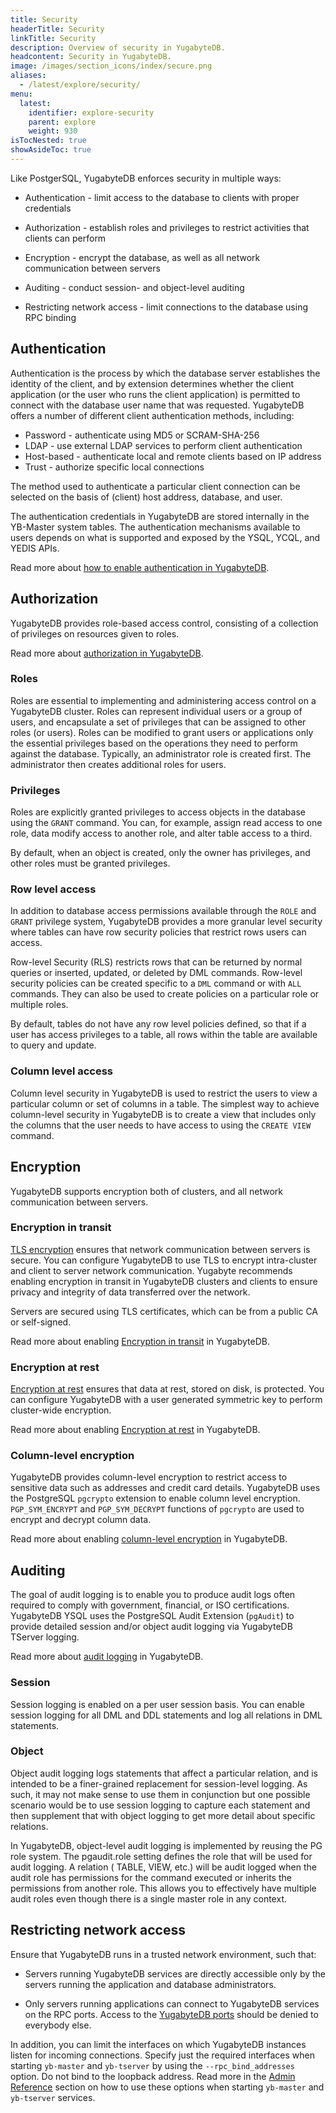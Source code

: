 ```yaml
---
title: Security
headerTitle: Security
linkTitle: Security
description: Overview of security in YugabyteDB.
headcontent: Security in YugabyteDB.
image: /images/section_icons/index/secure.png
aliases:
  - /latest/explore/security/
menu:
  latest:
    identifier: explore-security
    parent: explore
    weight: 930
isTocNested: true
showAsideToc: true
---
```


Like PostgerSQL, YugabyteDB enforces security in multiple ways:

* Authentication - limit access to the database to clients with proper credentials

* Authorization - establish roles and privileges to restrict activities that clients can perform

* Encryption - encrypt the database, as well as all network communication between servers

* Auditing - conduct session- and object-level auditing

* Restricting network access - limit connections to the database using RPC binding

## Authentication

Authentication is the process by which the database server establishes the identity of the client, and by extension determines whether the client application (or the user who runs the client application) is permitted to connect with the database user name that was requested. YugabyteDB offers a number of different client authentication methods, including:

* Password - authenticate using MD5 or SCRAM-SHA-256
* LDAP - use external LDAP services to perform client authentication
* Host-based - authenticate local and remote clients based on IP address
* Trust - authorize specific local connections

The method used to authenticate a particular client connection can be selected on the basis of (client) host address, database, and user.

The authentication credentials in YugabyteDB are stored internally in the YB-Master system tables. The authentication mechanisms available to users depends on what is supported and exposed by the YSQL, YCQL, and YEDIS APIs.

Read more about [how to enable authentication in YugabyteDB](../../secure/authentication).

## Authorization

YugabyteDB provides role-based access control, consisting of a collection of privileges on resources given to roles. 

Read more about [authorization in YugabyteDB](../../secure/authorization).

### Roles

Roles are essential to implementing and administering access control on a YugabyteDB cluster. Roles can represent individual users or a group of users, and encapsulate a set of privileges that can be assigned to other roles (or users). Roles can be modified to grant users or applications only the essential privileges based on the operations they need to perform against the database. Typically, an administrator role is created first. The administrator then creates additional roles for users.  

### Privileges

Roles are explicitly granted privileges to access objects in the database using the `GRANT` command. You can, for example, assign read access to one role, data modify access to another role, and alter table access to a third.

By default, when an object is created, only the owner has privileges, and other roles must be granted privileges.

### Row level access

In addition to database access permissions available through the `ROLE` and `GRANT` privilege system, YugabyteDB provides a more granular level security where tables can have row security policies that restrict rows users can access.

Row-level Security (RLS) restricts rows that can be returned by normal queries or inserted, updated, or deleted by DML commands. Row-level security policies can be created specific to a `DML` command or with `ALL` commands. They can also be used to create policies on a particular role or multiple roles.

By default, tables do not have any row level policies defined, so that if a user has access privileges to a table, all rows within the table are available to query and update.

### Column level access

Column level security in YugabyteDB is used to restrict the users to view a particular column or set of columns in a table. The simplest way to achieve column-level security in YugabyteDB is to create a view that includes only the columns that the user needs to have access to using the `CREATE VIEW` command.

## Encryption

YugabyteDB supports encryption both of clusters, and all network communication between servers. 

### Encryption in transit

[TLS encryption](https://en.wikipedia.org/wiki/Transport_Layer_Security) ensures that network communication between servers is secure. You can configure YugabyteDB to use TLS to encrypt intra-cluster and client to server network communication. Yugabyte recommends enabling encryption in transit in YugabyteDB clusters and clients to ensure privacy and integrity of data transferred over the network.

Servers are secured using TLS certificates, which can be from a public CA or self-signed. 

Read more about enabling [Encryption in transit](../../secure/tls-encryption) in YugabyteDB.

### Encryption at rest

[Encryption at rest](https://en.wikipedia.org/wiki/Data_at_rest#Encryption) ensures that data at rest, stored on disk, is protected. You can configure YugabyteDB with a user generated symmetric key to perform cluster-wide encryption.

Read more about enabling [Encryption at rest](../../secure/encryption-at-rest) in YugabyteDB.

### Column-level encryption

YugabyteDB provides column-level encryption to restrict access to sensitive data such as addresses and credit card details. YugabyteDB uses the PostgreSQL `pgcrypto` extension to enable column level encryption. `PGP_SYM_ENCRYPT` and `PGP_SYM_DECRYPT` functions of `pgcrypto` are used to encrypt and decrypt column data.

Read more about enabling [column-level encryption](../../secure/column-level-encryption) in YugabyteDB.

## Auditing

The goal of audit logging is to enable you to produce audit logs often required to comply with government, financial, or ISO certifications. YugabyteDB YSQL uses the PostgreSQL Audit Extension (`pgAudit`) to provide detailed session and/or object audit logging via YugabyteDB TServer logging.

Read more about [audit logging](../../secure/audit-logging) in YugabyteDB.

### Session

Session logging is enabled on a per user session basis. You can enable session logging for all DML and DDL statements and log all relations in DML statements.

### Object

Object audit logging logs statements that affect a particular relation, and is intended to be a finer-grained replacement for session-level logging. As such, it may not make sense to use them in conjunction but one possible scenario would be to use session logging to capture each statement and then supplement that with object logging to get more detail about specific relations.

In YugabyteDB, object-level audit logging is implemented by reusing the PG role system. The pgaudit.role setting defines the role that will be used for audit logging. A relation ( TABLE, VIEW, etc.) will be audit logged when the audit role has permissions for the command executed or inherits the permissions from another role. This allows you to effectively have multiple audit roles even though there is a single master role in any context.

## Restricting network access

Ensure that YugabyteDB runs in a trusted network environment, such that:

* Servers running YugabyteDB services are directly accessible only by the servers running the application and database administrators.

* Only servers running applications can connect to YugabyteDB services on the RPC ports. Access to the [YugabyteDB ports](../../deploy/checklist/#default-ports-reference) should be denied to everybody else.

In addition, you can limit the interfaces on which YugabyteDB instances listen for incoming connections. Specify just the required interfaces when starting `yb-master` and `yb-tserver` by using the `--rpc_bind_addresses` option. Do not bind to the loopback address. Read more in the [Admin Reference](../../reference/configuration/yb-tserver/) section on how to use these options when starting `yb-master` and `yb-tserver` services.
